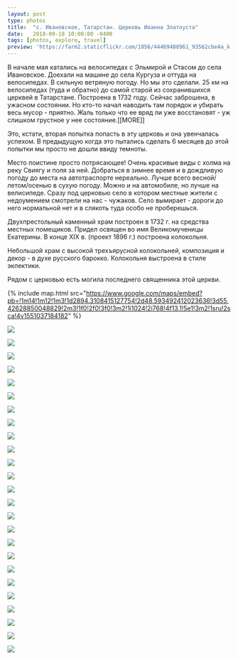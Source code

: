 ```yaml
---
layout: post
type: photos
title:  "с. Ивановское, Татарстан. Церковь Иоанна Златоуста"
date:   2018-09-18 10:00:00 -0400
tags: [photos, explore, travel]
preview: 'https://farm2.staticflickr.com/1856/44469488961_93562cbe4a_k.jpg'
---
```


В начале мая катались на велосипедах с Эльмирой и Стасом до села Ивановское. Доехали на машине до села Кургуза и оттуда на велосипедах. В сильную ветряную погоду. Но мы это сделали. 25 км на велосипедах (туда и обратно) до самой старой из сохранившихся церквей в Татарстане. Построена в 1732 году. Сейчас заброшена, в ужасном состоянии. Но кто-то начал наводить там порядок и убирать весь мусор - приятно. Жаль только что ее вряд ли уже восстановят - уж слишком грустное у нее состояние.[[MORE]]

Это, кстати, вторая попытка попасть в эту церковь и она увенчалась успехом. В предыдущую когда это пытались сделать 6 месяцев до этой попытки мы просто не дошли ввиду темноты.

Место поистине просто потрясающее! Очень красивые виды с холма на реку Свиягу и поля за ней. Добраться в зимнее время и в дождливую погоду до места на автотраспорте нереально. Лучше всего весной/летом/осенью в сухую погоду. Можно и на автомобиле, но лучше на велисипеде. Сразу под церковью село в котором местные жители с недоумением смотрели на нас - чужаков. Село вымирает - дороги до него нормальной нет и в слякоть туда особо не проберешься.

Двухпрестольный каменный храм построен в 1732 г. на средства местных помещиков. Придел освящен во имя Великомученицы Екатерины. В конце XIX в. (проект 1896 г.) построена колокольня.

Небольшой храм с высокой трехъярусной колокольней, композиция и декор - в духе русского барокко. Колокольня выстроена в стиле эклектики.

Рядом с церковью есть могила последнего священника этой церкви.

{% include map.html src="https://www.google.com/maps/embed?pb=!1m14!1m12!1m3!1d2894.3108415127754!2d48.593492412023636!3d55.42628850048829!2m3!1f0!2f0!3f0!3m2!1i1024!2i768!4f13.1!5e1!3m2!1sru!2sca!4v1551037184182" %}

![](https://farm2.staticflickr.com/1870/44469468861_d196c9b0e6_k.jpg)

![](https://farm2.staticflickr.com/1847/43559754185_fa5f4be451_k.jpg)

![](https://farm2.staticflickr.com/1841/44419724912_61342d5986_k.jpg)

![](https://farm2.staticflickr.com/1875/44469480681_63db5a56c6_k.jpg)

![](https://farm2.staticflickr.com/1845/44419731062_f595637d8b_k.jpg)

![](https://farm2.staticflickr.com/1893/44469486601_3627a7e9a9_k.jpg)

![](https://farm2.staticflickr.com/1874/44469488061_e8368b6d7d_k.jpg)

![](https://farm2.staticflickr.com/1856/44469488961_93562cbe4a_k.jpg)

![](https://farm2.staticflickr.com/1885/44419737282_67e1c74478_k.jpg)

![](https://farm2.staticflickr.com/1886/43751467254_5ce701c5ba_k.jpg)

![](https://farm2.staticflickr.com/1853/43751468184_f929d11a40_k.jpg)

![](https://farm2.staticflickr.com/1855/43751469464_51aaf6df01_k.jpg)

![](https://farm2.staticflickr.com/1888/43751471174_183bccab46_k.jpg)

![](https://farm2.staticflickr.com/1875/43751472564_11d619d21d_k.jpg)

![](https://farm2.staticflickr.com/1859/43751474234_5ae7db5882_k.jpg)

![](https://farm2.staticflickr.com/1889/43751476014_c242392236_k.jpg)

![](https://farm2.staticflickr.com/1851/44419749042_87462ceb38_k.jpg)

![](https://farm2.staticflickr.com/1845/44419750592_8556e4a170_k.jpg)

![](https://farm2.staticflickr.com/1879/44419752002_96b1ceba1a_k.jpg)

![](https://farm2.staticflickr.com/1887/44419754142_d77c396316_k.jpg)

![](https://farm2.staticflickr.com/1869/42660388140_20193fd185_k.jpg)

![](https://farm2.staticflickr.com/1892/42660389360_65c6ecfafd_k.jpg)

![](https://farm2.staticflickr.com/1870/42660390170_c8acc150cd_k.jpg)

![](https://farm2.staticflickr.com/1852/43559744365_7a4d05b396_k.jpg)

![](https://farm2.staticflickr.com/1881/44469457411_a582078024_k.jpg)
